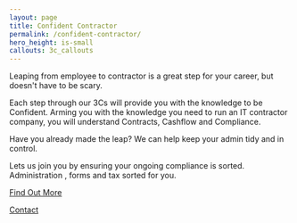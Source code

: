 ```yaml
---
layout: page
title: Confident Contractor
permalink: /confident-contractor/
hero_height: is-small
callouts: 3c_callouts
---
```

Leaping from employee to contractor is a great step for your career,
but doesn't have to be scary.

Each step through our 3Cs will provide you with the knowledge to be Confident.
Arming you with the knowledge you need to run an IT contractor company,
you will understand Contracts, Cashflow and Compliance.

Have you already made the leap? We can help keep your admin tidy and in control.

Lets us join you by ensuring your ongoing compliance is sorted. Administration
, forms and tax sorted for you.

<a class="button is-primary" href="https://confident-contractor.co.uk/">Find Out More</a>

<a href="/contact/" class="button is-primary">Contact</a>
